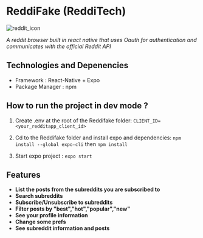 # ReddiFake (ReddiTech)

![reddit_icon](https://user-images.githubusercontent.com/90611083/158350202-27655711-45f6-47a5-bae9-ffa6552013e1.png)


 *A reddit browser built in react native that uses Oauth for authentication and communicates with the official Reddit API*
 
  ## Technologies and Depenencies 
  
  - Framework : React-Native + Expo
  - Package Manager : npm

## How to run the project in dev mode ?

1. Create .env at the root of the Reddifake folder: 
  ``CLIENT_ID=<your_redditapp_client_id>``

2. Cd to the Reddifake folder and install expo and dependencies: 
   ``npm install --global expo-cli`` then ``npm install``
   
3. Start expo project : ``expo start``


## Features

- **List the posts from the subreddits you are subscribed to**
- **Search subreddits**
- **Subscribe/Unsubscribe to subreddits**
- **Filter posts by "best","hot","popular","new"**
- **See your profile information**
- **Change some prefs**
- **See subreddit information and posts**

 
 
